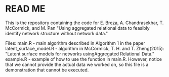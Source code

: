# READ ME
This is the repository containing the code for E. Breza, A. Chandrasekhar, T. McCormick, and M. Pan "Using aggregated relational data to feasibly identify network structure without network data."

Files:
main.R - main algorithm described in Algorithm 1 in the paper
latent_surface_model.R - algorithm in McCormick, T. H. and T. Zheng(2015): "Latent surface models for networks usingAggregated Relational Data."
example.R - example of how to use the function in main.R. However, notice that we cannot provide the actual data we worked on, so this file is a demonstration that cannot be executed.
